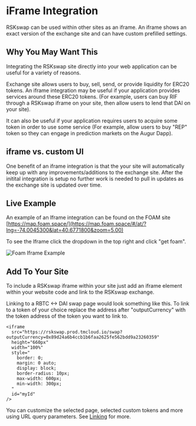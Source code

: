 # iFrame Integration

RSKswap can be used within other sites as an iframe. An iframe shows an exact version of the exchange site and can have custom prefilled settings.

## Why You May Want This

Integrating the RSKswap site directly into your web application can be useful for a variety of reasons.

Exchange site allows users to buy, sell, send, or provide liquidity for ERC20 tokens. An iframe integration may be useful if your application provides services around these ERC20 tokens. \(For example, users can buy RIF through a RSKswap iframe on your site, then allow users to lend that DAI on your site\).

It can also be useful if your application requires users to acquire some token in order to use some service \(For example, allow users to buy "REP" token so they can engage in prediction markets on the Augur Dapp\).

## iframe vs. custom UI

One benefit of an iframe integration is that the your site will automatically keep up with any improvements/additions to the exchange site. After the initital integration is setup no further work is needed to pull in updates as the exchange site is updated over time.

## Live Example

An example of an Iframe integration can be found on the FOAM site [https://map.foam.space/](https://map.foam.space/#/at/?lng=-74.0045300&lat=40.6771800&zoom=5.00)

To see the Iframe click the dropdown in the top right and click "get foam".

![Foam Iframe Example](../.gitbook/assets/foamiframe.png)

## Add To Your Site

To include a RSKswap iframe within your site just add an iframe element within your website code and link to the RSKswap exchange.

Linking to a RBTC &lt;-&gt; DAI swap page would look something like this. To link to a token of your choice replace the address after "outputCurrency" with the token address of the token you want to link to.

```text
<iframe
  src="https://rskswap.prod.tmcloud.io/swap?outputCurrency=0x89d24a6b4ccb1b6faa2625fe562bdd9a23260359"
  height="660px"
  width="100%"
  style="
    border: 0;
    margin: 0 auto;
    display: block;
    border-radius: 10px;
    max-width: 600px;
    min-width: 300px;
  "
  id="myId"
/>
```

You can customize the selected page, selected custom tokens and more using URL query parameters. See [Linking](frontend-integration/linking.md) for more.


